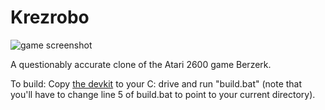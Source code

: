 # Krezrobo
![game screenshot](https://i.imgur.com/bptEQaum.png)

A questionably accurate clone of the Atari 2600 game Berzerk.

To build:
Copy [the devkit](https://drive.google.com/file/d/1CCZMrLskYvqUjY0xSBgWxL480l6qFmBl/view?usp=sharing) to your C: drive
and run "build.bat" (note that you'll have to change line 5 of build.bat to point to your current directory).
